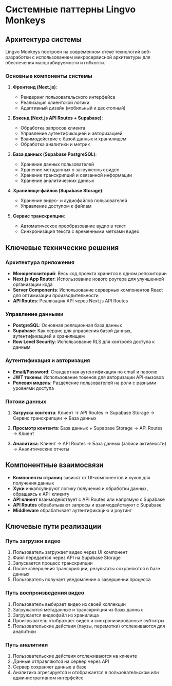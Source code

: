 # Системные паттерны Lingvo Monkeys

## Архитектура системы

Lingvo Monkeys построен на современном стеке технологий веб-разработки с использованием микросервисной архитектуры для обеспечения масштабируемости и гибкости.

### Основные компоненты системы

1. **Фронтенд (Next.js)**:

   - Рендеринг пользовательского интерфейса
   - Реализация клиентской логики
   - Адаптивный дизайн (мобильный и десктопный)

2. **Бэкенд (Next.js API Routes + Supabase)**:

   - Обработка запросов клиента
   - Управление аутентификацией и авторизацией
   - Взаимодействие с базой данных и хранилищем
   - Обработка аналитики и метрик

3. **База данных (Supabase PostgreSQL)**:

   - Хранение данных пользователей
   - Хранение метаданных о загруженных видео
   - Хранение транскрипций и связанной информации
   - Хранение аналитических данных

4. **Хранилище файлов (Supabase Storage)**:

   - Хранение видео- и аудиофайлов пользователей
   - Управление доступом к файлам

5. **Сервис транскрипции**:
   - Автоматическое преобразование аудио в текст
   - Синхронизация текста с временными метками видео

## Ключевые технические решения

### Архитектура приложения

- **Монорепозиторий**: Весь код проекта хранится в одном репозитории
- **Next.js App Router**: Использование нового роутера для улучшенной организации кода
- **Server Components**: Использование серверных компонентов React для оптимизации производительности
- **API Routes**: Реализация API через Next.js API Routes

### Управление данными

- **PostgreSQL**: Основная реляционная база данных
- **Supabase**: Как сервис для управления базой данных, аутентификацией и хранилищем
- **Row Level Security**: Использование RLS для контроля доступа к данным

### Аутентификация и авторизация

- **Email/Password**: Стандартная аутентификация по email и паролю
- **JWT токены**: Использование токенов для авторизации API-вызовов
- **Ролевая модель**: Разделение пользователей на роли с разными уровнями доступа

### Потоки данных

1. **Загрузка контента**:
   Клиент → API Routes → Supabase Storage → Сервис транскрипции → База данных

2. **Просмотр контента**:
   База данных + Supabase Storage → API Routes → Клиент

3. **Аналитика**:
   Клиент → API Routes → База данных (записи активности) → Аналитические отчеты

## Компонентные взаимосвязи

- **Компоненты страниц** зависят от UI-компонентов и хуков для получения данных
- **Хуки** инкапсулируют логику получения и обработки данных, обращаясь к API-клиенту
- **API клиент** взаимодействует с API Routes или напрямую с Supabase
- **API Routes** обрабатывают запросы и взаимодействуют с Supabase
- **Middleware** обрабатывает аутентификацию и роутинг

## Ключевые пути реализации

### Путь загрузки видео

1. Пользователь загружает видео через UI компонент
2. Файл передается через API на Supabase Storage
3. Запускается процесс транскрипции
4. После завершения транскрипции, результаты сохраняются в базе данных
5. Пользователь получает уведомление о завершении процесса

### Путь воспроизведения видео

1. Пользователь выбирает видео из своей коллекции
2. Загружаются метаданные и транскрипция из базы данных
3. Загружается видеофайл из хранилища
4. Проигрыватель отображает видео и синхронизированные субтитры
5. Пользовательские действия (паузы, перемотки) отслеживаются для аналитики

### Путь аналитики

1. Пользовательские действия отслеживаются на клиенте
2. Данные отправляются на сервер через API
3. Сервер сохраняет данные в базе
4. Аналитика агрегируется и отображается в пользовательском или административном интерфейсе
